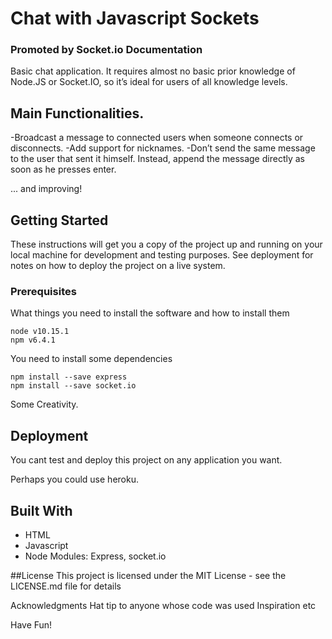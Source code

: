 # Chat with Javascript Sockets
### Promoted by Socket.io Documentation
Basic chat application. It requires almost no basic prior knowledge of Node.JS or Socket.IO, so it’s ideal for users of all knowledge levels.


## Main Functionalities.

-Broadcast a message to connected users when someone connects or disconnects.
-Add support for nicknames.
-Don’t send the same message to the user that sent it himself. Instead, append the message directly as soon as he presses enter.

... and improving!

## Getting Started

These instructions will get you a copy of the project up and running on your local machine for development and testing purposes. See deployment for notes on how to deploy the project on a live system.

### Prerequisites

What things you need to install the software and how to install them
```
node v10.15.1
npm v6.4.1
```
You need to install some dependencies

```
npm install --save express
npm install --save socket.io
```

Some Creativity.

## Deployment

You cant test and deploy this project on any application you want.

Perhaps you could use heroku.

## Built With

* HTML
* Javascript
* Node Modules: Express, socket.io

##License
This project is licensed under the MIT License - see the LICENSE.md file for details

Acknowledgments
Hat tip to anyone whose code was used
Inspiration
etc

Have Fun!